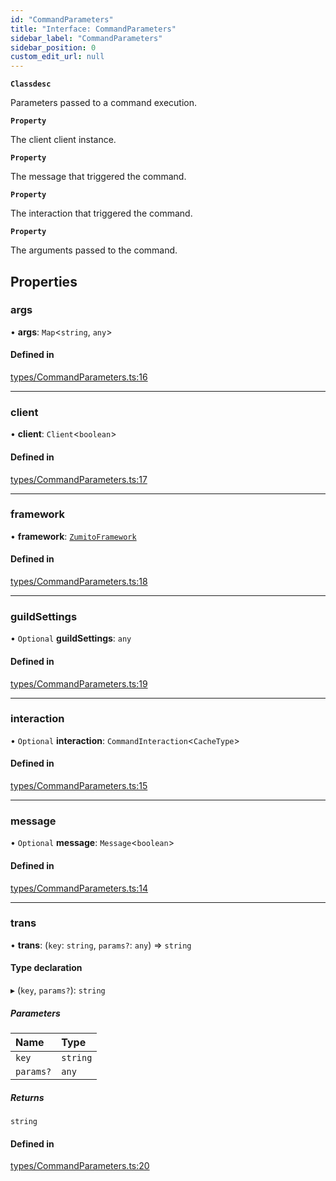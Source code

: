 ```yaml
---
id: "CommandParameters"
title: "Interface: CommandParameters"
sidebar_label: "CommandParameters"
sidebar_position: 0
custom_edit_url: null
---
```


**`Classdesc`**

Parameters passed to a command execution.

**`Property`**

The client client instance.

**`Property`**

The message that triggered the command.

**`Property`**

The interaction that triggered the command.

**`Property`**

The arguments passed to the command.

## Properties

### args

• **args**: `Map`<`string`, `any`\>

#### Defined in

[types/CommandParameters.ts:16](https://github.com/ZumitoTeam/zumito-framework/blob/3f6ac2b/src/types/CommandParameters.ts#L16)

___

### client

• **client**: `Client`<`boolean`\>

#### Defined in

[types/CommandParameters.ts:17](https://github.com/ZumitoTeam/zumito-framework/blob/3f6ac2b/src/types/CommandParameters.ts#L17)

___

### framework

• **framework**: [`ZumitoFramework`](../classes/ZumitoFramework.md)

#### Defined in

[types/CommandParameters.ts:18](https://github.com/ZumitoTeam/zumito-framework/blob/3f6ac2b/src/types/CommandParameters.ts#L18)

___

### guildSettings

• `Optional` **guildSettings**: `any`

#### Defined in

[types/CommandParameters.ts:19](https://github.com/ZumitoTeam/zumito-framework/blob/3f6ac2b/src/types/CommandParameters.ts#L19)

___

### interaction

• `Optional` **interaction**: `CommandInteraction`<`CacheType`\>

#### Defined in

[types/CommandParameters.ts:15](https://github.com/ZumitoTeam/zumito-framework/blob/3f6ac2b/src/types/CommandParameters.ts#L15)

___

### message

• `Optional` **message**: `Message`<`boolean`\>

#### Defined in

[types/CommandParameters.ts:14](https://github.com/ZumitoTeam/zumito-framework/blob/3f6ac2b/src/types/CommandParameters.ts#L14)

___

### trans

• **trans**: (`key`: `string`, `params?`: `any`) => `string`

#### Type declaration

▸ (`key`, `params?`): `string`

##### Parameters

| Name | Type |
| :------ | :------ |
| `key` | `string` |
| `params?` | `any` |

##### Returns

`string`

#### Defined in

[types/CommandParameters.ts:20](https://github.com/ZumitoTeam/zumito-framework/blob/3f6ac2b/src/types/CommandParameters.ts#L20)
